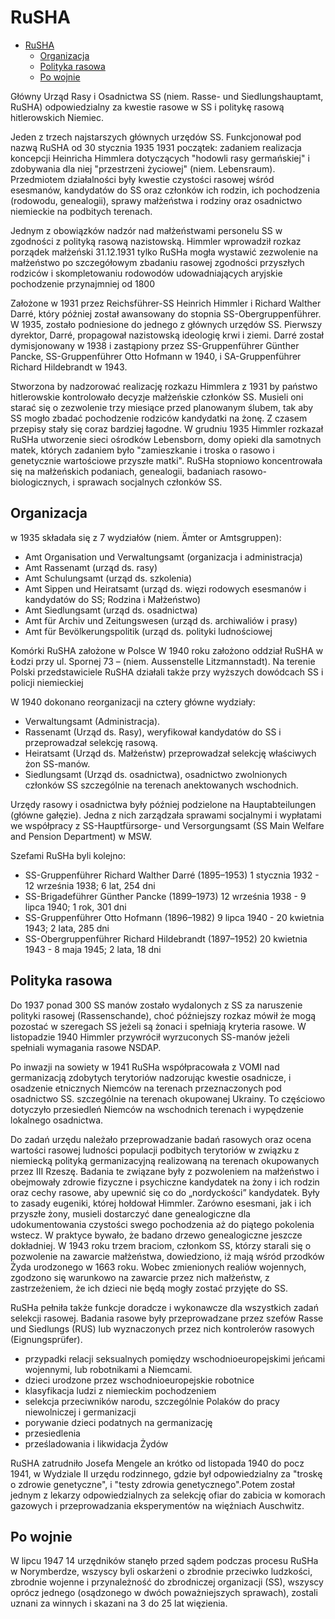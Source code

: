 # RuSHA

- [RuSHA](#rusha)
  - [Organizacja](#organizacja)
  - [Polityka rasowa](#polityka-rasowa)
  - [Po wojnie](#po-wojnie)

Główny Urząd Rasy i Osadnictwa SS (niem. Rasse- und Siedlungshauptamt, RuSHA) odpowiedzialny za kwestie rasowe w SS i politykę rasową hitlerowskich Niemiec.

Jeden z trzech najstarszych głównych urzędów SS. Funkcjonował pod nazwą RuSHA od 30 stycznia 1935
1931 początek: zadaniem realizacja koncepcji Heinricha Himmlera dotyczących "hodowli rasy germańskiej" i zdobywania dla niej "przestrzeni życiowej" (niem. Lebensraum). Przedmiotem działalności były kwestie czystości rasowej wśród esesmanów, kandydatów do SS oraz członków ich rodzin, ich pochodzenia (rodowodu, genealogii), sprawy małżeństwa i rodziny oraz osadnictwo niemieckie na podbitych terenach.

Jednym z obowiązków nadzór nad małżeństwami personelu SS w zgodności z polityką rasową nazistowską.
Himmler wprowadził rozkaz porządek małżeński 31.12.1931 tylko RuSHa mogła wystawić zezwolenie na małżeństwo po szczegółowym zbadaniu rasowej zgodności przyszłych rodziców i skompletowaniu rodowodów udowadniających aryjskie pochodzenie przynajmniej od 1800

Założone w 1931 przez Reichsführer-SS Heinrich Himmler i Richard Walther Darré, który później został awansowany do stopnia SS-Obergruppenführer. W 1935, zostało podniesione do jednego z głównych urzędów SS. Pierwszy dyrektor, Darré, propagował nazistowską ideologię krwi i ziemi. Darré został dymisjonowany w 1938 i zastąpiony przez SS-Gruppenführer Günther Pancke, SS-Gruppenführer Otto Hofmann w 1940, i SA-Gruppenführer Richard Hildebrandt w 1943.

Stworzona by nadzorować realizację rozkazu Himmlera z 1931 by państwo hitlerowskie kontrolowało decyzje małżeńskie członków SS. Musieli oni starać się o zezwolenie trzy miesiące przed planowanym ślubem, tak aby SS mogło zbadać pochodzenie rodziców kandydatki na żonę. Z czasem przepisy stały się coraz bardziej łagodne.
W grudniu 1935 Himmler rozkazał RuSHa utworzenie sieci ośrodków Lebensborn, domy opieki dla samotnych matek, których zadaniem było "zamieszkanie i troska o rasowo i genetycznie wartościowe przyszłe matki".
RuSHa stopniowo koncentrowała się na małżeńskich podaniach, genealogii, badaniach rasowo-biologicznych, i sprawach socjalnych członków SS.

## Organizacja

w 1935 składała się z 7 wydziałów (niem. Ämter or Amtsgruppen):
* Amt Organisation und Verwaltungsamt (organizacja i administracja)
* Amt Rassenamt (urząd ds. rasy)
* Amt Schulungsamt (urząd ds. szkolenia)
* Amt Sippen und Heiratsamt (urząd ds. więzi rodowych esesmanów i kandydatów do SS; Rodzina i Małżeństwo)
* Amt Siedlungsamt (urząd ds. osadnictwa)
* Amt für Archiv und Zeitungswesen (urząd ds. archiwaliów i prasy)
* Amt für Bevölkerungspolitik (urząd ds. polityki ludnościowej

Komórki RuSHA założone w Polsce
W 1940 roku założono oddział RuSHA w Łodzi przy ul. Spornej 73 – (niem. Aussenstelle Litzmannstadt). Na terenie Polski przedstawiciele RuSHA działali także przy wyższych dowódcach SS i policji niemieckiej

W 1940 dokonano reorganizacji na cztery główne wydziały:

* Verwaltungsamt (Administracja).
* Rassenamt (Urząd ds. Rasy), weryfikował kandydatów do SS i przeprowadzał selekcję rasową.
* Heiratsamt (Urząd ds. Małżeństw) przeprowadzał selekcję właściwych żon SS-manów.
* Siedlungsamt (Urząd ds. osadnictwa), osadnictwo zwolnionych członków SS szczególnie na terenach anektowanych wschodnich.

Urzędy rasowy i osadnictwa były później podzielone na Hauptabteilungen (główne gałęzie). Jedna z nich zarządzała sprawami socjalnymi i wypłatami we współpracy z SS-Hauptfürsorge- und Versorgungsamt (SS Main Welfare and Pension Department) w MSW.

Szefami RuSHa byli kolejno:

* SS-Gruppenführer Richard Walther Darré (1895–1953) 1 stycznia 1932 - 12 września 1938; 6 lat, 254 dni
* SS-Brigadeführer Günther Pancke (1899–1973) 12 września 1938 - 9 lipca 1940; 1 rok, 301 dni
* SS-Gruppenführer Otto Hofmann (1896–1982) 9 lipca 1940 - 20 kwietnia 1943; 2 lata, 285 dni
* SS-Obergruppenführer Richard Hildebrandt (1897–1952) 20 kwietnia 1943 - 8 maja 1945; 2 lata, 18 dni
 
## Polityka rasowa

Do 1937 ponad 300 SS manów zostało wydalonych z SS za naruszenie polityki rasowej (Rassenschande), choć późniejszy rozkaz mówił że mogą pozostać w szeregach SS jeżeli są żonaci i spełniają kryteria rasowe. W listopadzie 1940 Himmler przywrócił wyrzuconych SS-manów jeżeli spełniali wymagania rasowe NSDAP.

Po inwazji na sowiety w 1941 RuSHa współpracowała z VOMI nad germanizacją zdobytych terytoriów nadzorując kwestie osadnicze, i osadzenie etnicznych Niemców na terenach przeznaczonych pod osadnictwo SS. szczególnie na terenach okupowanej Ukrainy. To częściowo dotyczyło przesiedleń Niemców na wschodnich terenach i wypędzenie lokalnego osadnictwa.

Do zadań urzędu należało przeprowadzanie badań rasowych oraz ocena wartości rasowej ludności populacji podbitych terytoriów w związku z niemiecką polityką germanizacyjną realizowaną na terenach okupowanych przez III Rzeszę. Badania te związane były z pozwoleniem na małżeństwo i obejmowały zdrowie fizyczne i psychiczne kandydatek na żony i ich rodzin oraz cechy rasowe, aby upewnić się co do „nordyckości” kandydatek. Były to zasady eugeniki, której hołdował Himmler. Zarówno esesmani, jak i ich przyszłe żony, musieli dostarczyć dane genealogiczne dla udokumentowania czystości swego pochodzenia aż do piątego pokolenia wstecz. W praktyce bywało, że badano drzewo genealogiczne jeszcze dokładniej. W 1943 roku trzem braciom, członkom SS, którzy starali się o pozwolenie na zawarcie małżeństwa, dowiedziono, iż mają wśród przodków Żyda urodzonego w 1663 roku. Wobec zmienionych realiów wojennych, zgodzono się warunkowo na zawarcie przez nich małżeństw, z zastrzeżeniem, że ich dzieci nie będą mogły zostać przyjęte do SS.

RuSHa pełniła także funkcje doradcze i wykonawcze dla wszystkich zadań selekcji rasowej. Badania rasowe były przeprowadzane przez szefów Rasse und Siedlungs (RUS) lub wyznaczonych przez nich kontrolerów rasowych (Eignungsprüfer).

* przypadki relacji seksualnych pomiędzy wschodnioeuropejskimi jeńcami wojennymi, lub robotnikami a Niemcami.
* dzieci urodzone przez wschodnioeuropejskie robotnice
* klasyfikacja ludzi z niemieckim pochodzeniem
* selekcja przeciwników narodu, szczególnie Polaków do pracy niewolniczej i germanizacji
* porywanie dzieci podatnych na germanizację
* przesiedlenia
* prześladowania i likwidacja Żydów

RuSHA zatrudniło Josefa Mengele an krótko od listopada 1940 do pocz 1941, w Wydziale II urzędu rodzinnego, gdzie był odpowiedzialny za "troskę o zdrowie genetyczne", i "testy zdrowia genetycznego".Potem  został jednym z lekarzy odpowiedzialnych za selekcję ofiar do zabicia w komorach gazowych i przeprowadzania eksperymentów na więźniach Auschwitz.

## Po wojnie

W lipcu 1947 14 urzędników stanęło przed sądem podczas procesu RuSHa w Norymberdze, wszyscy byli oskarżeni o zbrodnie przeciwko ludzkości, zbrodnie wojenne i przynależność do zbrodniczej organizacji (SS), wszyscy oprócz jednego (osądzonego w dwóch poważniejszych sprawach), zostali uznani za winnych i skazani na 3 do 25 lat więzienia.
